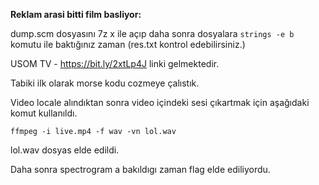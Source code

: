 **Reklam arasi bitti film basliyor:**


dump.scm dosyasını 7z x ile açıp daha sonra dosyalara `strings -e b` komutu ile baktığınız zaman (res.txt kontrol edebilirsiniz.)

USOM TV - https://bit.ly/2xtLp4J linki gelmektedir.

Tabiki ilk olarak morse kodu cozmeye çalıstık.

Video locale alındıktan sonra video içindeki sesi çıkartmak için aşağıdaki komut kullanıldı.

`ffmpeg -i live.mp4 -f wav -vn lol.wav`

lol.wav dosyas elde edildi.

Daha sonra spectrogram a bakıldıgı zaman flag elde ediliyordu.
